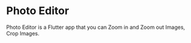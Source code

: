 # Photo Editor

Photo Editor is a Flutter app that you can Zoom in and Zoom out Images, Crop Images.

